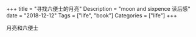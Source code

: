 +++
title = "寻找六便士的月亮"
Description = "moon and sixpence 读后感"
date = "2018-12-12"
Tags = ["life", "book"]
Categories = ["life"]
+++

月亮和六便士
